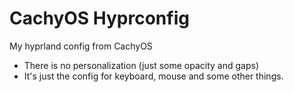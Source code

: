 # CachyOS Hyprconfig
My hyprland config from CachyOS

- There is no personalization (just some opacity and gaps)
- It's just the config for keyboard, mouse and some other things.
